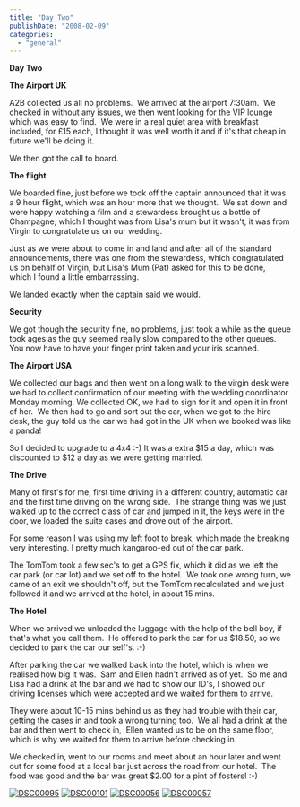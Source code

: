 ```yaml
---
title: "Day Two"
publishDate: "2008-02-09"
categories: 
  - "general"
---
```


**Day Two**

**The Airport UK**

A2B collected us all no problems.  We arrived at the airport 7:30am.  We checked in without any issues, we then went looking for the VIP lounge which was easy to find.  We were in a real quiet area with breakfast included, for £15 each, I thought it was well worth it and if it's that cheap in future we'll be doing it. 

We then got the call to board.

**The flight**

We boarded fine, just before we took off the captain announced that it was a 9 hour flight, which was an hour more that we thought.  We sat down and were happy watching a film and a stewardess brought us a bottle of Champagne, which I thought was from Lisa's mum but it wasn't, it was from Virgin to congratulate us on our wedding. 

Just as we were about to come in and land and after all of the standard announcements, there was one from the stewardess, which congratulated us on behalf of Virgin, but Lisa's Mum (Pat) asked for this to be done,  which I found a little embarrassing.

We landed exactly when the captain said we would.

**Security**

We got though the security fine, no problems, just took a while as the queue took ages as the guy seemed really slow compared to the other queues.  You now have to have your finger print taken and your iris scanned.

**The Airport USA**

We collected our bags and then went on a long walk to the virgin desk were we had to collect confirmation of our meeting with the wedding coordinator Monday morning. We collected OK, we had to sign for it and open it in front of her.  We then had to go and sort out the car, when we got to the hire desk, the guy told us the car we had got in the UK when we booked was like a panda!

So I decided to upgrade to a 4x4 :-) It was a extra $15 a day, which was discounted to $12 a day as we were getting married.

**The Drive**

Many of first's for me, first time driving in a different country, automatic car and the first time driving on the wrong side.  The strange thing was we just walked up to the correct class of car and jumped in it, the keys were in the door, we loaded the suite cases and drove out of the airport.

For some reason I was using my left foot to break, which made the breaking very interesting. I pretty much kangaroo-ed out of the car park.

The TomTom took a few sec's to get a GPS fix, which it did as we left the car park (or car lot) and we set off to the hotel.  We took one wrong turn, we came of an exit we shouldn't off, but the TomTom recalculated and we just followed it and we arrived at the hotel, in about 15 mins. 

**The Hotel**

When we arrived we unloaded the luggage with the help of the bell boy, if that's what you call them.  He offered to park the car for us $18.50, so we decided to park the car our self's. :-)

After parking the car we walked back into the hotel, which is when we realised how big it was.  Sam and Ellen hadn't arrived as of yet.  So me and Lisa had a drink at the bar and we had to show our ID's, I showed our driving licenses which were accepted and we waited for them to arrive.

They were about 10-15 mins behind us as they had trouble with their car, getting the cases in and took a wrong turning too.  We all had a drink at the bar and then went to check in,  Ellen wanted us to be on the same floor, which is why we waited for them to arrive before checking in.

We checked in, went to our rooms and meet about an hour later and went out for some food at a local bar just across the road from our hotel.  The food was good and the bar was great $2.00 for a pint of fosters! :-)

[![DSC00095](http://ramberlinggeek.co.uk/wp-content/uploads/2008/02/dsc00095-thumb.jpg)](http://ramberlinggeek.co.uk/wp-content/uploads/2008/02/dsc00095.jpg) [![DSC00101](http://ramberlinggeek.co.uk/wp-content/uploads/2008/02/dsc00101-thumb.jpg)](http://ramberlinggeek.co.uk/wp-content/uploads/2008/02/dsc00101.jpg) [![DSC00056](http://ramberlinggeek.co.uk/wp-content/uploads/2008/02/dsc00056-thumb.jpg)](http://ramberlinggeek.co.uk/wp-content/uploads/2008/02/dsc00056.jpg) [![DSC00057](http://ramberlinggeek.co.uk/wp-content/uploads/2008/02/dsc00057-thumb.jpg)](http://ramberlinggeek.co.uk/wp-content/uploads/2008/02/dsc00057.jpg)
